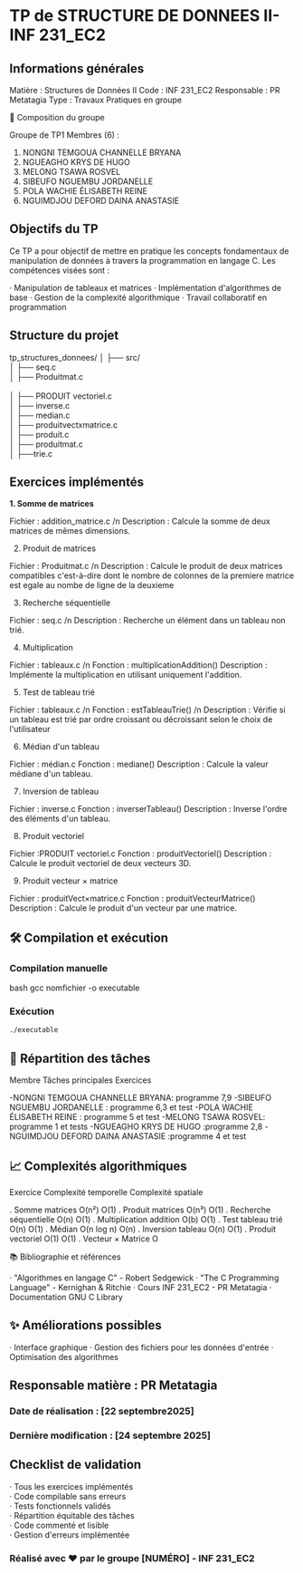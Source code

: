 

# TP de STRUCTURE DE DONNEES II-INF 231_EC2

## Informations générales

Matière : Structures de Données II  Code : INF 231_EC2  Responsable : PR Metatagia  Type : Travaux Pratiques en groupe

👥 Composition du groupe

Groupe de TP1 
Membres (6) :

1. NONGNI TEMGOUA CHANNELLE BRYANA 
2. NGUEAGHO KRYS DE HUGO
3. MELONG TSAWA ROSVEL
4. SIBEUFO NGUEMBU JORDANELLE
5. POLA WACHIE ÉLISABETH REINE
6. NGUIMDJOU DEFORD DAINA ANASTASIE 

## Objectifs du TP

Ce TP a pour objectif de mettre en pratique les concepts fondamentaux de manipulation de données à travers la programmation en langage C. Les compétences visées sont :

· Manipulation de tableaux et matrices
· Implémentation d'algorithmes de base
· Gestion de la complexité algorithmique
· Travail collaboratif en programmation

## Structure du projet


tp_structures_donnees/
│
├── src/ <br>
│   ├── seq.c <br>
│   ├── Produitmat.c <br>   
│   ├── PRODUIT vectoriel.c <br>
│   ├── inverse.c <br>
│   ├── median.c <br>
│   ├── produitvectxmatrice.c <br>
│   ├── produit.c <br>
│   ├── produitmat.c <br>
│   ├──trie.c <br>         

## Exercices implémentés

**1. Somme de matrices**

Fichier : addition_matrice.c  /n Description : Calcule la somme de deux matrices de mêmes dimensions.

2. Produit de matrices

Fichier : Produitmat.c  /n
Description : Calcule le produit de deux matrices compatibles c'est-à-dire dont le nombre de colonnes de la premiere matrice est egale au nombe de ligne de la deuxieme

3. Recherche séquentielle

Fichier : seq.c /n
Description : Recherche un élément dans un tableau non trié.

4. Multiplication 

Fichier : tableaux.c /n
Fonction : multiplicationAddition()
Description : Implémente la multiplication en utilisant uniquement l'addition.

5. Test de tableau trié

Fichier : tableaux.c /n
Fonction : estTableauTrie() /n
Description : Vérifie si un tableau est trié par ordre croissant ou décroissant selon le choix de l'utilisateur 

6. Médian d'un tableau

Fichier : médian.c
Fonction : mediane()
Description : Calcule la valeur médiane d'un tableau.

7. Inversion de tableau

Fichier : inverse.c
Fonction : inverserTableau()
Description : Inverse l'ordre des éléments d'un tableau.

8. Produit vectoriel

Fichier :PRODUIT vectoriel.c
Fonction : produitVectoriel()
Description : Calcule le produit vectoriel de deux vecteurs 3D.

9. Produit vecteur × matrice

Fichier : produitVect×matrice.c
Fonction : produitVecteurMatrice()
Description : Calcule le produit d'un vecteur par une matrice.

## 🛠️ Compilation et exécution

### Compilation manuelle

bash
gcc  nomfichier -o executable



### Exécution

```bash
./executable
```



## 🔧 Répartition des tâches

Membre Tâches principales Exercices

-NONGNI TEMGOUA CHANNELLE BRYANA: programme 7,9
-SIBEUFO NGUEMBU JORDANELLE : programme 6,3 et test
-POLA WACHIE ÉLISABETH REINE  : programme 5 et test
-MELONG TSAWA ROSVEL: programme 1 et tests 
-NGUEAGHO KRYS DE HUGO :programme 2,8
-NGUIMDJOU DEFORD DAINA ANASTASIE :programme 4 et test 

## 📈 Complexités algorithmiques


Exercice Complexité temporelle Complexité spatiale

. Somme matrices O(n²) O(1)
. Produit matrices O(n³) O(1)
. Recherche séquentielle O(n) O(1)
. Multiplication addition O(b) O(1)
. Test tableau trié O(n) O(1)
. Médian O(n log n) O(n)
. Inversion tableau O(n) O(1)
. Produit vectoriel O(1) O(1)
. Vecteur × Matrice O


📚 Bibliographie et références

· "Algorithmes en langage C" - Robert Sedgewick
· "The C Programming Language" - Kernighan & Ritchie
· Cours INF 231_EC2 - PR Metatagia
· Documentation GNU C Library

## ✨ Améliorations possibles

· Interface graphique
· Gestion des fichiers pour les données d'entrée
· Optimisation des algorithmes



## Responsable matière : PR Metatagia


### Date de réalisation : [22 septembre2025]
### Dernière modification : [24 septembre 2025]



 

 ## Checklist de validation

· Tous les exercices implémentés  
· Code compilable sans erreurs  
· Tests fonctionnels validés  
· Répartition équitable des tâches  
· Code commenté et lisible  
· Gestion d'erreurs implémentée

 ### Réalisé avec ❤️ par le groupe [NUMÉRO] - INF 231_EC2
